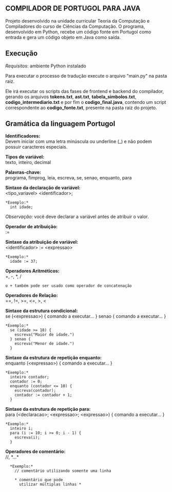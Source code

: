 ## COMPILADOR DE PORTUGOL PARA JAVA
Projeto desenvolvido na unidade curricular Teoria da Computação e Compiladores do curso de Ciências da Computação. O programa, desenvolvido em Python, recebe um código fonte em Portugol como entrada e gera um código objeto em Java como saída.

## Execução
*Requisitos*: ambiente Python instalado

Para executar o processo de tradução execute o arquivo "main.py" na pasta raiz.

Ele irá executar os scripts das fases de frontend e backend do compilador, gerando os arquivos **tokens.txt**, **ast.txt**, **tabela_simbolos.txt**, **codigo_intermediario.txt** e por fim o **codigo_final.java**, contendo um script correspondente ao **codigo_fonte.txt**, presente na pasta raiz do projeto.

## Gramática da linguagem Portugol  
  **Identificadores:**  
    Devem iniciar com uma letra minúscula ou underline (_) e não podem possuir caracteres especiais.

  **Tipos de variável:**  
    texto, inteiro, decimal

  **Palavras-chave:**  
    programa, fimprog, leia, escreva, se, senao, enquanto, para

  **Sintaxe da declaração de variável:**  
    &lt;tipo_variavel&gt; &lt;identificador&gt;;  

    *Exemplo:*
      int idade;  

  *Observação:* você deve declarar a variável antes de atribuir o valor.
  
  **Operador de atribuição:**  
    :=

  **Sintaxe da atribuição de variável:**  
    &lt;identificador&gt; := &lt;expressao&gt;  

    *Exemplo:* 
      idade := 37;  
  
  **Operadores Aritméticos:**  
    +, -, *, /  
    
    o + também pode ser usado como operador de concatenação
  
  **Operadores de Relação:**  
    ==, !=, >=, <=, >, <

  **Sintaxe da estrutura condicional:**  
    se (&lt;expressao&gt;) {
      comando a executar...
    } senao {
      comando a executar...
    }

    *Exemplo:*
      se (idade >= 18) {
        escreva("Maior de idade.")
      } senao {
        escreva("Menor de idade.")
      }

  **Sintaxe da estrutura de repetição enquanto:**  
    enquanto (&lt;expressao&gt;) {
      comando a executar...
    }

    *Exemplo:*
      inteiro contador;
      contador := 0;
      enquanto (contador <= 10) {
        escreva(contador);
        contador := contador + 1;
      }

  **Sintaxe da estrutura de repetição para:**  
    para (&lt;declaracao&gt;; &lt;expressao&gt;; &lt;expressao&gt;) {
      comando a executar...
    }

    *Exemplo:*
      inteiro i;
      para (i := 10; i >= 0; i - 1) {
        escreva(i);
      }

  **Operadores de comentário:**  
    //, \*...\*

      *Exemplo:*
        // comentário utilizando somente uma linha

        * comentário que pode
          utilizar múltiplas linhas *
